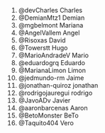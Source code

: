 

1. @devCharles Charles
2. @DemianMtz1 Demian
3. @mgbelmont Mariana
4. @AngelVallem Angel
5. @Risoxas David
6. @Towerstt Hugo
7. @MarioAndradeV Mario
8. @eduardogrq Eduardo
9. @MarianaLimon Limon
10. @jedmundo-rm Jaime
11. @jonathan-quiroz jonathan
12. @rodrigojauregui rodrigo
13. @JavoADv Javier
14. @aaronbarcenas Aaron
15. @BetoMonster BeTo
16. @Taquito404 Vero
